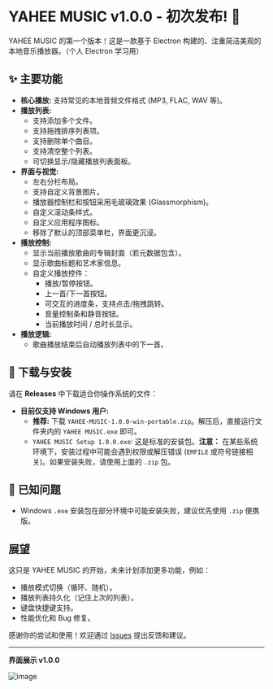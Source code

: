 # YAHEE MUSIC v1.0.0 - 初次发布! 🎉

YAHEE MUSIC 的第一个版本！这是一款基于 Electron 构建的、注重简洁美观的本地音乐播放器。（个人 Electron 学习用）

## ✨ 主要功能

*   **核心播放:** 支持常见的本地音频文件格式 (MP3, FLAC, WAV 等)。
*   **播放列表:**
    *   支持添加多个文件。
    *   支持拖拽排序列表项。
    *   支持删除单个曲目。
    *   支持清空整个列表。
    *   可切换显示/隐藏播放列表面板。
*   **界面与视觉:**
    *   左右分栏布局。
    *   支持自定义背景图片。
    *   播放器控制栏和按钮采用毛玻璃效果 (Glassmorphism)。
    *   自定义滚动条样式。
    *   自定义应用程序图标。
    *   移除了默认的顶部菜单栏，界面更沉浸。
*   **播放控制:**
    *   显示当前播放歌曲的专辑封面（若元数据包含）。
    *   显示歌曲标题和艺术家信息。
    *   自定义播放控件：
        *   播放/暂停按钮。
        *   上一首/下一首按钮。
        *   可交互的进度条，支持点击/拖拽跳转。
        *   音量控制条和静音按钮。
        *   当前播放时间 / 总时长显示。
*   **播放逻辑:**
    *   歌曲播放结束后自动播放列表中的下一首。

## 🚀 下载与安装

请在 **Releases** 中下载适合你操作系统的文件：

*   **目前仅支持 Windows 用户:**
    *   **推荐:** 下载 `YAHEE-MUSIC-1.0.0-win-portable.zip`。解压后，直接运行文件夹内的 `YAHEE MUSIC.exe` 即可。
    *   `YAHEE MUSIC Setup 1.0.0.exe`: 这是标准的安装包。**注意：** 在某些系统环境下，安装过程中可能会遇到权限或解压错误 (`EMFILE` 或符号链接相关)。如果安装失败，请使用上面的 `.zip` 包。

## 📝 已知问题

*   Windows `.exe` 安装包在部分环境中可能安装失败，建议优先使用 `.zip` 便携版。

## 展望

这只是 YAHEE MUSIC 的开始，未来计划添加更多功能，例如：

*   播放模式切换（循环、随机）。
*   播放列表持久化（记住上次的列表）。
*   键盘快捷键支持。
*   性能优化和 Bug 修复。

感谢你的尝试和使用！欢迎通过 [Issues](https://github.com/yukito0209/yahee-music-player/issues) 提出反馈和建议。

---
**界面展示 v1.0.0**

![image](https://github.com/user-attachments/assets/b85b062e-7de8-45df-94a0-753a62602162)
